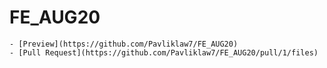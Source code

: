# FE_AUG20
    - [Preview](https://github.com/Pavliklaw7/FE_AUG20)
    - [Pull Request](https://github.com/Pavliklaw7/FE_AUG20/pull/1/files)

